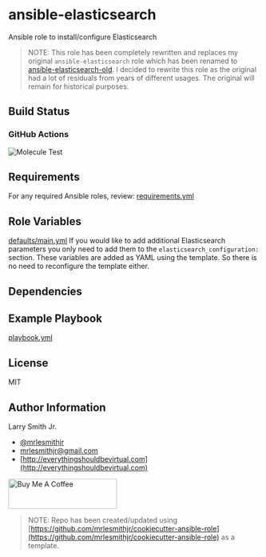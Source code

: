 # ansible-elasticsearch

Ansible role to install/configure Elasticsearch

> NOTE: This role has been completely rewritten and replaces my original
> `ansible-elasticsearch` role which has been renamed to [ansible-elasticsearch-old](https://github.com/mrlesmithjr/ansible-elasticsearch-old.git).
> I decided to rewrite this role as the original had a lot of residuals from years
> of different usages. The original will remain for historical purposes.

## Build Status

### GitHub Actions

![Molecule Test](https://github.com/mrlesmithjr/ansible-elasticsearch/workflows/Molecule%20Test/badge.svg)

## Requirements

For any required Ansible roles, review:
[requirements.yml](requirements.yml)

## Role Variables

[defaults/main.yml](defaults/main.yml)
If you would like to add additional Elasticsearch parameters you only need to add
them to the `elasticsearch_configuration:` section. These variables are added as
YAML using the template. So there is no need to reconfigure the template either.

## Dependencies

## Example Playbook

[playbook.yml](playbook.yml)

## License

MIT

## Author Information

Larry Smith Jr.

- [@mrlesmithjr](https://twitter.com/mrlesmithjr)
- [mrlesmithjr@gmail.com](mailto:mrlesmithjr@gmail.com)
- [http://everythingshouldbevirtual.com](http://everythingshouldbevirtual.com)

<a href="https://www.buymeacoffee.com/mrlesmithjr" target="_blank"><img src="https://cdn.buymeacoffee.com/buttons/v2/default-yellow.png" alt="Buy Me A Coffee" style="height: 60px !important;width: 217px !important;" ></a>

> NOTE: Repo has been created/updated using [https://github.com/mrlesmithjr/cookiecutter-ansible-role](https://github.com/mrlesmithjr/cookiecutter-ansible-role) as a template.

